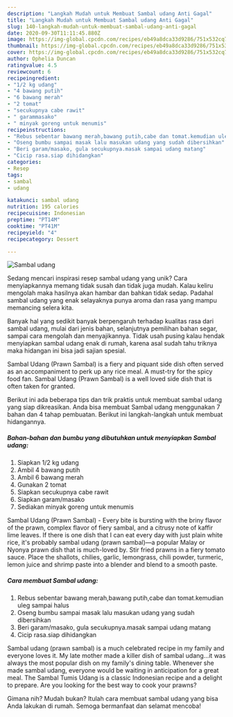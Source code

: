 ```yaml
---
description: "Langkah Mudah untuk Membuat Sambal udang Anti Gagal"
title: "Langkah Mudah untuk Membuat Sambal udang Anti Gagal"
slug: 140-langkah-mudah-untuk-membuat-sambal-udang-anti-gagal
date: 2020-09-30T11:11:45.880Z
image: https://img-global.cpcdn.com/recipes/eb49a8dca33d9286/751x532cq70/sambal-udang-foto-resep-utama.jpg
thumbnail: https://img-global.cpcdn.com/recipes/eb49a8dca33d9286/751x532cq70/sambal-udang-foto-resep-utama.jpg
cover: https://img-global.cpcdn.com/recipes/eb49a8dca33d9286/751x532cq70/sambal-udang-foto-resep-utama.jpg
author: Ophelia Duncan
ratingvalue: 4.5
reviewcount: 6
recipeingredient:
- "1/2 kg udang"
- "4 bawang putih"
- "6 bawang merah"
- "2 tomat"
- "secukupnya cabe rawit"
- " garammasako"
- " minyak goreng untuk menumis"
recipeinstructions:
- "Rebus sebentar bawang merah,bawang putih,cabe dan tomat.kemudian uleg sampai halus"
- "Oseng bumbu sampai masak lalu masukan udang yang sudah dibersihkan"
- "Beri garam/masako, gula secukupnya.masak sampai udang matang"
- "Cicip rasa.siap dihidangkan"
categories:
- Resep
tags:
- sambal
- udang

katakunci: sambal udang 
nutrition: 195 calories
recipecuisine: Indonesian
preptime: "PT14M"
cooktime: "PT41M"
recipeyield: "4"
recipecategory: Dessert

---
```



![Sambal udang](https://img-global.cpcdn.com/recipes/eb49a8dca33d9286/751x532cq70/sambal-udang-foto-resep-utama.jpg)

Sedang mencari inspirasi resep sambal udang yang unik? Cara menyiapkannya memang tidak susah dan tidak juga mudah. Kalau keliru mengolah maka hasilnya akan hambar dan bahkan tidak sedap. Padahal sambal udang yang enak selayaknya punya aroma dan rasa yang mampu memancing selera kita.

Banyak hal yang sedikit banyak berpengaruh terhadap kualitas rasa dari sambal udang, mulai dari jenis bahan, selanjutnya pemilihan bahan segar, sampai cara mengolah dan menyajikannya. Tidak usah pusing kalau hendak menyiapkan sambal udang enak di rumah, karena asal sudah tahu triknya maka hidangan ini bisa jadi sajian spesial.

Sambal Udang (Prawn Sambal) is a fiery and piquant side dish often served as an accompaniment to perk up any rice meal. A must-try for the spicy food fan. Sambal Udang (Prawn Sambal) is a well loved side dish that is often taken for granted.


Berikut ini ada beberapa tips dan trik praktis untuk membuat sambal udang yang siap dikreasikan. Anda bisa membuat Sambal udang menggunakan 7 bahan dan 4 tahap pembuatan. Berikut ini langkah-langkah untuk membuat hidangannya.

<!--inarticleads1-->

##### Bahan-bahan dan bumbu yang dibutuhkan untuk menyiapkan Sambal udang:

1. Siapkan 1/2 kg udang
1. Ambil 4 bawang putih
1. Ambil 6 bawang merah
1. Gunakan 2 tomat
1. Siapkan secukupnya cabe rawit
1. Siapkan  garam/masako
1. Sediakan  minyak goreng untuk menumis


Sambal Udang (Prawn Sambal) - Every bite is bursting with the briny flavor of the prawn, complex flavor of fiery sambal, and a citrusy note of kaffir lime leaves. If there is one dish that I can eat every day with just plain white rice, it&#39;s probably sambal udang (prawn sambal)—a popular Malay or Nyonya prawn dish that is much-loved by. Stir fried prawns in a fiery tomato sauce. Place the shallots, chilies, garlic, lemongrass, chili powder, turmeric, lemon juice and shrimp paste into a blender and blend to a smooth paste. 

<!--inarticleads2-->

##### Cara membuat Sambal udang:

1. Rebus sebentar bawang merah,bawang putih,cabe dan tomat.kemudian uleg sampai halus
1. Oseng bumbu sampai masak lalu masukan udang yang sudah dibersihkan
1. Beri garam/masako, gula secukupnya.masak sampai udang matang
1. Cicip rasa.siap dihidangkan


Sambal udang (prawn sambal) is a much celebrated recipe in my family and everyone loves it. My late mother made a killer dish of sambal udang…it was always the most popular dish on my family&#39;s dining table. Whenever she made sambal udang, everyone would be waiting in anticipation for a great meal. The Sambal Tumis Udang is a classic Indonesian recipe and a delight to prepare. Are you looking for the best way to cook your prawns? 

Gimana nih? Mudah bukan? Itulah cara membuat sambal udang yang bisa Anda lakukan di rumah. Semoga bermanfaat dan selamat mencoba!
